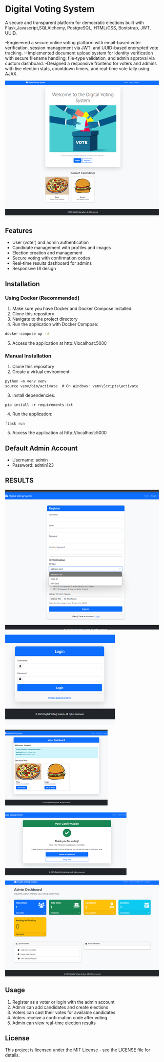 # Digital Voting System

A secure and transparent platform for democratic elections built with Flask,Javascript,SQLAlchemy, PostgreSQL, HTML/CSS, Bootstrap, JWT, UUID.

-Engineered a secure online voting platform with email-based voter verification, session management via JWT, and
UUID-based encrypted vote tracking.
--Implemented document upload system for identity verification with secure filename handling, file-type validation, and
admin approval via custom dashboard.
-Designed a responsive frontend for voters and admins with live election stats, countdown timers, and real-time vote
tally using AJAX.

![Picture 1](https://github.com/khyatikss/Digital-voting-system/blob/main/Picture1.png?raw=true)


## Features

- User (voter) and admin authentication
- Candidate management with profiles and images
- Election creation and management
- Secure voting with confirmation codes
- Real-time results dashboard for admins
- Responsive UI design

## Installation

### Using Docker (Recommended)

1. Make sure you have Docker and Docker Compose installed
2. Clone this repository
3. Navigate to the project directory
4. Run the application with Docker Compose:

```bash
docker-compose up -d
```

5. Access the application at http://localhost:5000

### Manual Installation

1. Clone this repository
2. Create a virtual environment:
```
python -m venv venv
source venv/bin/activate  # On Windows: venv\Scripts\activate
```
3. Install dependencies:
```
pip install -r requirements.txt
```
4. Run the application:
```
flask run
```
5. Access the application at http://localhost:5000

## Default Admin Account
- Username: admin
- Password: admin123
  
## RESULTS
  
![Image 1](https://github.com/khyatikss/Digital-voting-system/blob/main/Picture2.png?raw=true)

![Image 2](https://github.com/khyatikss/Digital-voting-system/blob/main/Picture5.png?raw=true)

![Image 3](https://github.com/khyatikss/Digital-voting-system/blob/main/Picture4.png?raw=true)

![Image 4](https://github.com/khyatikss/Digital-voting-system/blob/main/Picture6.png?raw=true)

![Image 5](https://github.com/khyatikss/Digital-voting-system/blob/main/Picture3.png?raw=true)


## Usage
1. Register as a voter or login with the admin account
2. Admin can add candidates and create elections
3. Voters can cast their votes for available candidates
4. Voters receive a confirmation code after voting
5. Admin can view real-time election results

## License
This project is licensed under the MIT License - see the LICENSE file for details.
